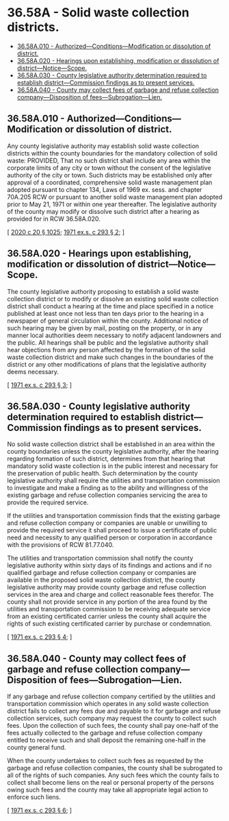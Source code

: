 # 36.58A - Solid waste collection districts.
* [36.58A.010 - Authorized—Conditions—Modification or dissolution of district.](#3658a010---authorizedconditionsmodification-or-dissolution-of-district)
* [36.58A.020 - Hearings upon establishing, modification or dissolution of district—Notice—Scope.](#3658a020---hearings-upon-establishing-modification-or-dissolution-of-districtnoticescope)
* [36.58A.030 - County legislative authority determination required to establish district—Commission findings as to present services.](#3658a030---county-legislative-authority-determination-required-to-establish-districtcommission-findings-as-to-present-services)
* [36.58A.040 - County may collect fees of garbage and refuse collection company—Disposition of fees—Subrogation—Lien.](#3658a040---county-may-collect-fees-of-garbage-and-refuse-collection-companydisposition-of-feessubrogationlien)
## 36.58A.010 - Authorized—Conditions—Modification or dissolution of district.
Any county legislative authority may establish solid waste collection districts within the county boundaries for the mandatory collection of solid waste: PROVIDED, That no such district shall include any area within the corporate limits of any city or town without the consent of the legislative authority of the city or town. Such districts may be established only after approval of a coordinated, comprehensive solid waste management plan adopted pursuant to chapter 134, Laws of 1969 ex. sess. and chapter 70A.205 RCW or pursuant to another solid waste management plan adopted prior to May 21, 1971 or within one year thereafter. The legislative authority of the county may modify or dissolve such district after a hearing as provided for in RCW 36.58A.020.

\[ [2020 c 20 § 1025](http://lawfilesext.leg.wa.gov/biennium/2019-20/Pdf/Bills/Session%20Laws/House/2246-S.SL.pdf?cite=2020%20c%2020%20§%201025); [1971 ex.s. c 293 § 2](http://leg.wa.gov/CodeReviser/documents/sessionlaw/1971ex1c293.pdf?cite=1971%20ex.s.%20c%20293%20§%202); \]

## 36.58A.020 - Hearings upon establishing, modification or dissolution of district—Notice—Scope.
The county legislative authority proposing to establish a solid waste collection district or to modify or dissolve an existing solid waste collection district shall conduct a hearing at the time and place specified in a notice published at least once not less than ten days prior to the hearing in a newspaper of general circulation within the county. Additional notice of such hearing may be given by mail, posting on the property, or in any manner local authorities deem necessary to notify adjacent landowners and the public. All hearings shall be public and the legislative authority shall hear objections from any person affected by the formation of the solid waste collection district and make such changes in the boundaries of the district or any other modifications of plans that the legislative authority deems necessary.

\[ [1971 ex.s. c 293 § 3](http://leg.wa.gov/CodeReviser/documents/sessionlaw/1971ex1c293.pdf?cite=1971%20ex.s.%20c%20293%20§%203); \]

## 36.58A.030 - County legislative authority determination required to establish district—Commission findings as to present services.
No solid waste collection district shall be established in an area within the county boundaries unless the county legislative authority, after the hearing regarding formation of such district, determines from that hearing that mandatory solid waste collection is in the public interest and necessary for the preservation of public health. Such determination by the county legislative authority shall require the utilities and transportation commission to investigate and make a finding as to the ability and willingness of the existing garbage and refuse collection companies servicing the area to provide the required service.

If the utilities and transportation commission finds that the existing garbage and refuse collection company or companies are unable or unwilling to provide the required service it shall proceed to issue a certificate of public need and necessity to any qualified person or corporation in accordance with the provisions of RCW 81.77.040.

The utilities and transportation commission shall notify the county legislative authority within sixty days of its findings and actions and if no qualified garbage and refuse collection company or companies are available in the proposed solid waste collection district, the county legislative authority may provide county garbage and refuse collection services in the area and charge and collect reasonable fees therefor. The county shall not provide service in any portion of the area found by the utilities and transportation commission to be receiving adequate service from an existing certificated carrier unless the county shall acquire the rights of such existing certificated carrier by purchase or condemnation.

\[ [1971 ex.s. c 293 § 4](http://leg.wa.gov/CodeReviser/documents/sessionlaw/1971ex1c293.pdf?cite=1971%20ex.s.%20c%20293%20§%204); \]

## 36.58A.040 - County may collect fees of garbage and refuse collection company—Disposition of fees—Subrogation—Lien.
If any garbage and refuse collection company certified by the utilities and transportation commission which operates in any solid waste collection district fails to collect any fees due and payable to it for garbage and refuse collection services, such company may request the county to collect such fees. Upon the collection of such fees, the county shall pay one-half of the fees actually collected to the garbage and refuse collection company entitled to receive such and shall deposit the remaining one-half in the county general fund.

When the county undertakes to collect such fees as requested by the garbage and refuse collection companies, the county shall be subrogated to all of the rights of such companies. Any such fees which the county fails to collect shall become liens on the real or personal property of the persons owing such fees and the county may take all appropriate legal action to enforce such liens.

\[ [1971 ex.s. c 293 § 6](http://leg.wa.gov/CodeReviser/documents/sessionlaw/1971ex1c293.pdf?cite=1971%20ex.s.%20c%20293%20§%206); \]

